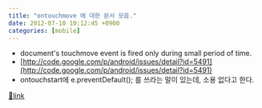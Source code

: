 ```yaml
---
title: "ontouchmove 에 대한 문서 모음."
date: 2012-07-10 10:12:45 +0900
categories: [mobile]
---
```


- document's touchmove event is fired only during small period of time.
- [http://code.google.com/p/android/issues/detail?id=5491](http://code.google.com/p/android/issues/detail?id=5491)
- ontouchstart에 e.preventDefault(); 를 쓰라는 말이 있는데, 소용 없다고 한다.





[🔗link](http://www.mins01.com/mh/tech/read/784)